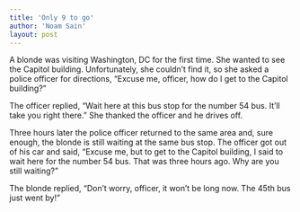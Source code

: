 ```yaml
---
title: 'Only 9 to go'
author: 'Noam Sain'
layout: post
---
```


A blonde was visiting Washington, DC for the first time. She wanted to see the Capitol building. Unfortunately, she couldn’t find it, so she asked a police officer for directions, “Excuse me, officer, how do I get to the Capitol building?”

The officer replied, “Wait here at this bus stop for the number 54 bus. It’ll take you right there.” She thanked the officer and he drives off.

Three hours later the police officer returned to the same area and, sure enough, the blonde is still waiting at the same bus stop. The officer got out of his car and said, “Excuse me, but to get to the Capitol building, I said to wait here for the number 54 bus. That was three hours ago. Why are you still waiting?”

The blonde replied, “Don’t worry, officer, it won’t be long now. The 45th bus just went by!”

